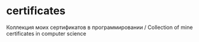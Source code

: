 # certificates
Коллекция моих сертификатов в программировании / Collection of mine certificates in computer science
